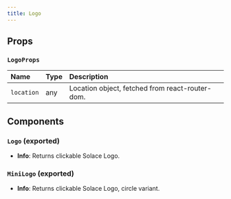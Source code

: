 ```yaml
---
title: Logo
---
```


## Props

### `LogoProps`

| Name | Type | Description                                                          |
| :--- | :--- | :------------------------------------------------------------------- |
| `location` | any | Location object, fetched from react-router-dom.

## Components

### `Logo` (exported)
- **Info**: Returns clickable Solace Logo.

### `MiniLogo` (exported)
- **Info**: Returns clickable Solace Logo, circle variant.